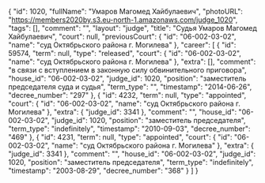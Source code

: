{
    "id": 1020,
    "fullName": "Умаров Магомед Хайбулаевич",
    "photoURL": "https://members2020by.s3.eu-north-1.amazonaws.com/judge_1020",
    "tags": [],
    "comment": "",
    "layout": "judge",
    "title": "Судья Умаров Магомед Хайбулаевич",
    "court": null,
    "previousCourt": {
        "id": "06-002-03-02",
        "name": "суд Октябрьского района г. Могилева"
    },
    "career": [
        {
            "id": 59574,
            "term": null,
            "type": "released",
            "court": {
                "id": "06-002-03-02",
                "name": "суд Октябрьского района г. Могилева"
            },
            "extra": [],
            "comment": "в связи с вступлением в законную силу обвинительного приговора",
            "house_id": "06-002-03-02",
            "judge_id": 1020,
            "position": "заместитель председателя суда и судья",
            "term_type": "",
            "timestamp": "2014-06-26",
            "decree_number": "297"
        },
        {
            "id": 4232,
            "term": null,
            "type": "appointed",
            "court": {
                "id": "06-002-03-02",
                "name": "суд Октябрьского района г. Могилева"
            },
            "extra": {
                "judge_id": 3341
            },
            "comment": "",
            "house_id": "06-002-03-02",
            "judge_id": 1020,
            "position": "заместитель председателя",
            "term_type": "indefinitely",
            "timestamp": "2010-09-03",
            "decree_number": "469"
        },
        {
            "id": 4231,
            "term": null,
            "type": "appointed",
            "court": {
                "id": "06-002-03-02",
                "name": "суд Октябрьского района г. Могилева"
            },
            "extra": {
                "judge_id": 3341
            },
            "comment": "",
            "house_id": "06-002-03-02",
            "judge_id": 1020,
            "position": "заместитель председателя",
            "term_type": "indefinitely",
            "timestamp": "2003-08-29",
            "decree_number": "368"
        }
    ]
}